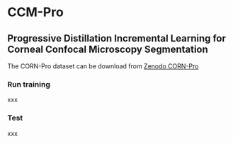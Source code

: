# CCM-Pro
## Progressive Distillation Incremental Learning for Corneal Confocal Microscopy Segmentation

The CORN-Pro dataset can be download from [Zenodo CORN-Pro](https://doi.org/10.5281/zenodo.14263883)

### Run training
xxx

### Test
xxx
